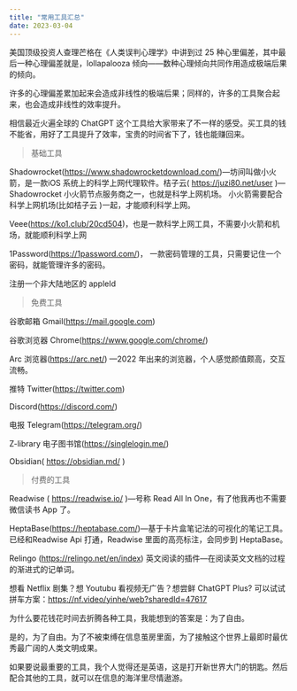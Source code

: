 ```yaml
---
title: "常用工具汇总"
date: 2023-03-04
---
```


<link rel="stylesheet" type="text/css" href="/common.css">

美国顶级投资人查理芒格在《人类误判心理学》中讲到过 25 种心里偏差，其中最后一种心理偏差就是，lollapalooza 倾向——数种心理倾向共同作用造成极端后果的倾向。

许多的心理偏差累加起来会造成非线性的极端后果；同样的，许多的工具聚合起来，也会造成非线性的效率提升。

相信最近火遍全球的 ChatGPT 这个工具给大家带来了不一样的感受。买工具的钱不能省，用好了工具提升了效率，宝贵的时间省下了，钱也能赚回来。

<blockquote class="blockquote">基础工具</blockquote>

Shadowrocket(https://www.shadowrocketdownload.com/)—坊间叫做小火箭，是一款iOS 系统上的科学上网代理软件。桔子云( https://juzi80.net/user )—Shadowrocket 小火箭节点服务商之一，也就是科学上网机场。 小火箭需要配合科学上网机场(比如桔子云 )一起，才能顺利科学上网。

Veee(https://ko1.club/20cd504)，也是一款科学上网工具，不需要小火箭和机场，就能顺利科学上网

1Password(https://1password.com/)， 一款密码管理的工具，只需要记住一个密码，就能管理许多的密码。

注册一个非大陆地区的 appleId

<blockquote class="blockquote">免费工具</blockquote>

谷歌邮箱 Gmail(https://mail.google.com)

谷歌浏览器 Chrome(https://www.google.com/chrome/)

Arc 浏览器(https://arc.net/) —2022 年出来的浏览器，个人感觉颜值颇高，交互流畅。

推特 Twitter(https://twitter.com)

Discord(https://discord.com/)

电报 Telegram(https://telegram.org/)

Z-library 电子图书馆(https://singlelogin.me/)

Obsidian( https://obsidian.md/ )

<blockquote class="blockquote">付费的工具</blockquote>

Readwise ( https://readwise.io/ )—号称 Read All In One，有了他我再也不需要微信读书 App 了。

HeptaBase(https://heptabase.com/)—基于卡片盒笔记法的可视化的笔记工具。已经和Readwise Api 打通，Readwise 里面的高亮标注，会同步到 HeptaBase。

Relingo (https://relingo.net/en/index) 英文阅读的插件—在阅读英文文档的过程的渐进式的记单词。

想看 Netflix 剧集？想 Youtubu 看视频无广告？想尝鲜 ChatGPT Plus? 可以试试拼车方案：https://nf.video/yinhe/web?sharedId=47617

为什么要花钱花时间去折腾各种工具，我能想到的答案是：为了自由。

是的，为了自由。为了不被束缚在信息茧房里面，为了接触这个世界上最即时最优秀最广阔的人类文明成果。

如果要说最重要的工具，我个人觉得还是英语，这是打开新世界大门的钥匙。然后配合其他的工具，就可以在信息的海洋里尽情遨游。
